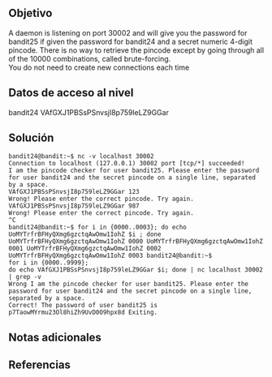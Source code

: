 ## Objetivo
A daemon is listening on port 30002 and will give you the password for bandit25 if given the password for bandit24 and a secret numeric 4-digit pincode. There is no way to retrieve the pincode except by going through all of the 10000 combinations, called brute-forcing.  
You do not need to create new connections each time
## Datos de acceso al nivel
bandit24
VAfGXJ1PBSsPSnvsjI8p759leLZ9GGar
## Solución

```
bandit24@bandit:~$ nc -v localhost 30002 
Connection to localhost (127.0.0.1) 30002 port [tcp/*] succeeded!
I am the pincode checker for user bandit25. Please enter the password for user bandit24 and the secret pincode on a single line, separated by a space.
VAfGXJ1PBSsPSnvsjI8p759leLZ9GGar 123 
Wrong! Please enter the correct pincode. Try again. VAfGXJ1PBSsPSnvsjI8p759leLZ9GGar 987 
Wrong! Please enter the correct pincode. Try again. 
^C 
bandit24@bandit:~$ for i in {0000..0003}; do echo UoMYTrfrBFHyQXmg6gzctqAwOmw1IohZ $i ; done UoMYTrfrBFHyQXmg6gzctqAwOmw1IohZ 0000 UoMYTrfrBFHyQXmg6gzctqAwOmw1IohZ 0001 UoMYTrfrBFHyQXmg6gzctqAwOmw1IohZ 0002 UoMYTrfrBFHyQXmg6gzctqAwOmw1IohZ 0003 bandit24@bandit:~$ 
for i in {0000..9999}; 
do echo VAfGXJ1PBSsPSnvsjI8p759leLZ9GGar $i; done | nc localhost 30002 | grep -v 
Wrong I am the pincode checker for user bandit25. Please enter the password for user bandit24 and the secret pincode on a single line, separated by a space. 
Correct! The password of user bandit25 is p7TaowMYrmu23Ol8hiZh9UvD0O9hpx8d Exiting.
```
## Notas adicionales

## Referencias
